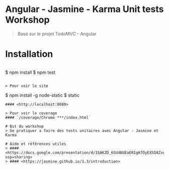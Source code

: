 # Angular - Jasmine - Karma Unit tests Workshop
> Basé sur le projet TodoMVC - Angular

# Installation
> ```
$ npm install
$ npm test
```

> Pour voir le site
```
$ npm install -g node-static
$ static
```
#### <http://localhost:8080>

> Pour voir le coverage
#### `/coverage/Chrome ***/index.html`

# But du workshop
> Se pratiquer a faire des tests unitaires avec Angular - Jasmine et Karma

# Aide et références utiles
> #### <https://docs.google.com/presentation/d/1SAKZD_6SU4BUEaERIgH7OyEXSDAZvoiplCd9SwZQF04/edit?usp=sharing>
> #### <https://jasmine.github.io/1.3/introduction>





